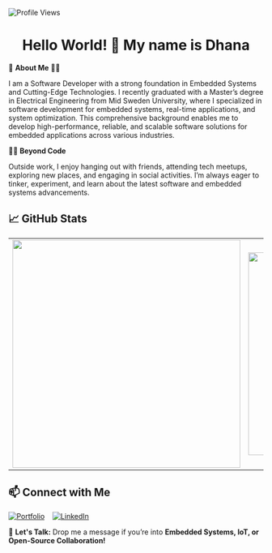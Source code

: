![Profile Views](https://komarev.com/ghpvc/?username=KDVSS&label=Profile%20Views&color=blue&style=flat)

<h1 align="center">Hello World! 🤝 My name is <b>Dhana</b></h1>

📖 **About Me** 👨‍💻  

I am a Software Developer with a strong foundation in Embedded Systems and Cutting-Edge Technologies. I recently graduated with a Master’s degree in Electrical Engineering from Mid Sweden University, where I specialized in software development for embedded systems, real-time applications, and system optimization. This comprehensive background enables me to develop high-performance, reliable, and scalable software solutions for embedded applications across various industries.

🏋️‍♂️ **Beyond Code**  

Outside work, I enjoy hanging out with friends, attending tech meetups, exploring new places, and engaging in social activities. I’m always eager to tinker, experiment, and learn about the latest software and embedded systems advancements.

## 📈 GitHub Stats  

<table>
  <tr>
    <td>
      <img src="https://github-readme-stats.vercel.app/api?username=KDVSS&show_icons=true&theme=tokyonight&hide_border=true" width="450"/>
    </td>
    <td>
      <img src="https://github-readme-stats.vercel.app/api/top-langs/?username=KDVSS&layout=compact&langs_count=8&card_width=400&theme=tokyonight&hide_border=true" width="400"/>
    </td>
  </tr>
</table>

## 📫 Connect with Me  

[![Portfolio](https://img.shields.io/badge/Portfolio-dhanakondapalli.dev-blue)](https://dhanakondapalli.dev) &nbsp;&nbsp; [![LinkedIn](https://img.shields.io/badge/LinkedIn-Connect-blue)](https://www.linkedin.com/in/dhanavenkatasivasai/)  

💬 **Let's Talk:** Drop me a message if you’re into **Embedded Systems, IoT, or Open-Source Collaboration!**  
